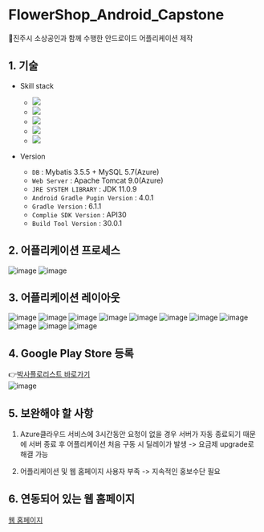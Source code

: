 # FlowerShop_Android_Capstone
🌻진주시 소상공인과 함께 수행한 안드로이드 어플리케이션 제작

## 1. 기술 
- Skill stack 
  - <img src="https://img.shields.io/badge/Android-3DDC84?style=flat-square&logo=Android&logoColor=white"/>   
  - <img src="https://img.shields.io/badge/MySQL-4479A1?style=flat-square&logo=MySQL&logoColor=white"/> 
  - <img src="https://img.shields.io/badge/Java(JDK 11.0.9)-007396?style=flat-square&logo=Java&logoColor=white"/>
  - <img src="https://img.shields.io/badge/JSP-007396?style=flat-square&logo=Java&logoColor=white"/>
  - <img src="https://img.shields.io/badge/Microsoft Azure-0078D4?style=flat-square&logo=Microsoft Azure&logoColor=white"/> 

 - Version
   - `DB` : Mybatis 3.5.5 + MySQL 5.7(Azure)
   - `Web Server` : Apache Tomcat 9.0(Azure)
   - `JRE SYSTEM LIBRARY` : JDK 11.0.9
   - `Android Gradle Pugin Version` : 4.0.1
   - `Gradle Version` : 6.1.1
   - `Complie SDK Version` : API30
   - `Build Tool Version` : 30.0.1
  
  ## 2. 어플리케이션 프로세스
  ![image](https://user-images.githubusercontent.com/67509011/147095181-eef9cb19-004b-4536-9f19-43b812d66f46.png)
  ![image](https://user-images.githubusercontent.com/67509011/147095503-9677591f-fa44-4982-b7a9-3ad7254c87f7.png)

## 3. 어플리케이션 레이아웃
![image](https://user-images.githubusercontent.com/67509011/147095575-01065d00-725a-4fcc-824a-8b455d6a0e24.png)
![image](https://user-images.githubusercontent.com/67509011/147095614-223c6250-a089-4097-9f77-91d03ca17277.png)
![image](https://user-images.githubusercontent.com/67509011/147095629-e0ee0fbf-46d7-4838-aaf7-7b70186db457.png)
![image](https://user-images.githubusercontent.com/67509011/147095638-9f6cab10-11e8-49a2-8816-1118b47bc8e9.png)
![image](https://user-images.githubusercontent.com/67509011/147095647-cb4b7be7-3a6e-4511-84f5-b3660050444c.png)
![image](https://user-images.githubusercontent.com/67509011/147095654-40eabd6c-14c4-448d-a258-11c1378b017f.png)
![image](https://user-images.githubusercontent.com/67509011/147095670-7de985bb-d3dd-40b9-9143-fc1ec55aed88.png)
![image](https://user-images.githubusercontent.com/67509011/147095679-e42bc50e-6c3f-4b5c-9c06-fda69cde1182.png)
![image](https://user-images.githubusercontent.com/67509011/147095691-337e17af-609f-4e64-a83b-9b79a2864f43.png)
![image](https://user-images.githubusercontent.com/67509011/147095707-e7231de6-3e30-4748-8fa3-d147a62a4c16.png)
![image](https://user-images.githubusercontent.com/67509011/147095714-c2d3ea02-a80d-4b16-84fe-f298424bd917.png)

## 4. Google Play Store 등록
:point_right:[박사플로리스트 바로가기](https://play.google.com/store/apps/details?id=yc.ac.kr.drflower)  
![image](https://user-images.githubusercontent.com/67509011/147097304-6616ec32-a0d5-4e28-bbf3-090f49e834fe.png)

## 5. 보완해야 할 사항
1. Azure클라우드 서비스에 3시간동안 요청이 없을 경우 서버가 자동 종료되기 때문에 서버 종료 후 어플리케이션 처음 구동 시 딜레이가 발생 -> 요금제 upgrade로 해결 가능

2. 어플리케이션 및 웹 홈페이지 사용자 부족 -> 지속적인 홍보수단 필요

## 6. 연동되어 있는 웹 홈페이지
[웹 홈페이지](https://github.com/terry-koo/SeedShop_Website_AWS)

